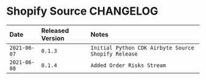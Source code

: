 # Shopify Source CHANGELOG

| Date | Released Version | Notes |
| :--- | :--- | :--- |
| `2021-06-07` | `0.1.3` | `Initial Python CDK Airbyte Source Shopify Release` |
| `2021-06-08` | `0.1.4` | `Added Order Risks Stream` |
